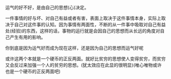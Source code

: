 运气的好不好，是由自己的思想(心)决定。

  

一件事情的好与坏、对自己有益或者有害，表面上取决于这件事情本身，实际上取决于自己对这件事的认知。因为事情有两面性，不断的从一件事中吸取对自己有益处(经验)的东西，这样的话，事物的运行就是会因自己的思想而从长远的角度对自己产生有用的影响。

  

  

  

你到底是因为运气好而成为现在这样，还是因为自己的思想而运气好呢

或许这两个本就是一个硬币的正反两面。就好比贫穷的思想使人变得贫穷，而贫穷又会反过来加强一个人的贫穷的思想。(犹太效应在此显的很明显)(唯心唯物或许也是一个硬币的正反两面吧)